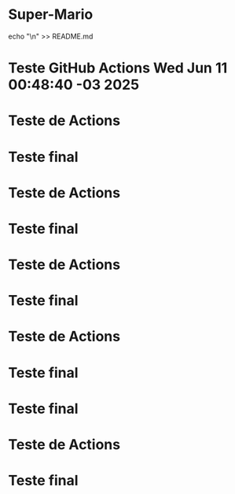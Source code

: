 # Super-Mario
echo "\n<!-- Testando GitHub Actions -->" >> README.md
# Teste GitHub Actions Wed Jun 11 00:48:40 -03 2025

# Teste de Actions
# Teste final
# Teste de Actions
# Teste final
# Teste de Actions
# Teste final
# Teste de Actions
# Teste final
# Teste final
# Teste de Actions
# Teste final